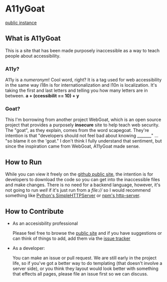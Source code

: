 # A11yGoat
[public instance](http://jazahn.github.io/A11yGoat/)

## What is A11yGoat
This is a site that has been made purposely inaccessible as a way to teach people about accessibility.
### A11y?
A11y is a *numeronym*! Cool word, right? It is a tag used for web accessibility in the same way i18n is for internationalization and l10n is localization. It's taking the first and last letters and telling you how many letters are in between. **a + (ccessibilit == 10) + y**
### Goat?
This I'm borrowing from another project WebGoat, which is an open source project that provides a purposely **insecure** site to help teach web security. The "goat", as they explain,  comes from the word scapegoat. They're intention is that "developers should not feel bad about knowing _______" ... "so blame it on the 'goat." I don't think I fully understand that sentiment, but since the inspiration came from WebGoat, A11yGoat made sense.


## How to Run
While you can view it freely on the [github public site](http://jazahn.github.io/A11yGoat/), the intention is for developers to download the code so you can get into the inaccessible files and make changes. There is no need for a backend language, however, it's not going to run *well* if it's just run from a *file://* so I would recommend something like [Python's SimpleHTTPServer](http://www.pythonforbeginners.com/modules-in-python/how-to-use-simplehttpserver/) or [npm's http-server](https://www.npmjs.com/package/http-server).

## How to Contribute
* As an accesisbility professional

  Please feel free to browse the [public site](http://jazahn.github.io/A11yGoat/) and if you have suggestions or can think of things to add, add them via the [issue tracker](https://github.com/jazahn/A11yGoat/issues)
* As a developer:

  You can make an issue or pull request. We are still early in the project life, so if you've got a better way to do templating (that doesn't involve a server side), or you think they layout would look better with something that effects all pages, please file an issue first so we can discuss.
  
